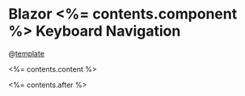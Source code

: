 
# Blazor <%= contents.component %> Keyboard Navigation

@[template](/_contentTemplates/common/parameters-table-styles.md#table-layout)

<%= contents.content %>

<%= contents.after %>